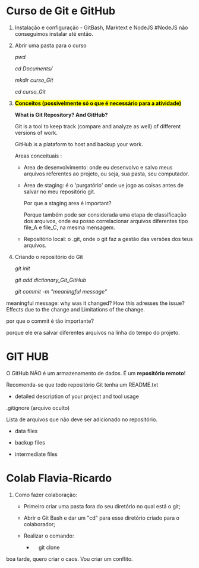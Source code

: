 # Curso de Git e GitHub

1. Instalação e configuração - GitBash, Marktext e NodeJS #NodeJS não conseguimos instalar até então.

2. Abrir uma pasta para o curso
   
   *pwd*
   
   *cd Documents/*
   
   *mkdir curso_Git*
   
   *cd curso_Git*

3. <mark>**Conceitos (possivelmente só o que é necessário para a atividade)**</mark>
   
   **What is Git Repository? And GitHub?**
   
   Git is a tool to keep track (compare and analyze as well) of different versions of work.
   
   GitHub is a plataform to host and backup your work.
   
   Areas conceituais :
   
   - Area de desenvolvimento: onde eu desenvolvo e salvo meus arquivos referentes ao projeto, ou seja, sua pasta, seu computador.
   
   - Área de staging: é o 'purgatório' onde ue jogo as coisas antes de salvar no meu repositório git.
     
     Por que a staging area é important?
     
     Porque também pode ser considerada uma etapa de classificação dos arquivos, onde eu posso correlacionar arquivos diferentes tipo file_A e file_C, na mesma mensagem.
   
   - Repositório local: o  .git, onde o git faz a gestão das versões dos teus arquivos.

4. Criando o repositório do Git
   
   *git init*
   
   *git add dictionary_Git_GitHub*
   
   *git commit -m "meaningful message"*

meaningful message: why was it changed? How this adresses the issue? Effects due to the change and Limitations of the change. 

por que o commit é tão importante?

 porque ele era salvar diferentes arquivos na linha do tempo do projeto.

# 

# GIT HUB

O GitHub NÃO é um armazenamento de dados. É um **repositório remoto**!

Recomenda-se que todo repositório Git tenha um README.txt

- detailed description of your project and tool usage

.gitignore (arquivo oculto)

Lista de arquivos que não deve ser adicionado no repositório.

- data files

- backup files

- intermediate files 

# Colab Flavia-Ricardo

1. Como fazer colaboração:
   
   - Primeiro criar uma pasta fora do seu diretório no qual está o git;
   
   - Abrir o Git Bash e dar um "cd" para esse diretório criado para o colaborador;
   
   - Realizar o comando:
     
     -     git clone <SSH>
       
       

boa tarde, quero criar o caos. Vou criar um conflito. 
